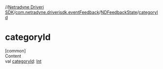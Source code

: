 //[Netradyne Driveri SDK](../../index.md)/[com.netradyne.driverisdk.eventFeedback](../index.md)/[NDFeedbackState](index.md)/[categoryId](category-id.md)



# categoryId  
[common]  
Content  
val [categoryId](category-id.md): [Int](https://kotlinlang.org/api/latest/jvm/stdlib/kotlin/-int/index.html)  



